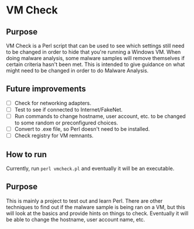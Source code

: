 # VM Check

## Purpose
VM Check is a Perl script that can be used to see which settings still need to be changed in order to hide that you're running a Windows VM. When doing malware analysis, some malware samples will remove themselves if certain criteria hasn't been met. This is intended to give guidance on what might need to be changed in order to do Malware Analysis.

## Future improvements
- [ ] Check for networking adapters.
- [ ] Test to see if connected to Internet/FakeNet.
- [ ] Run commands to change hostname, user account, etc. to be changed to some random or preconfigured choices.
- [ ] Convert to .exe file, so Perl doesn't need to be installed.
- [ ] Check registry for VM remnants.

## How to run
Currently, run `perl vmcheck.pl` and eventually it will be an executable.

## Purpose
This is mainly a project to test out and learn Perl. There are other techniques to find out if the malware sample is being ran on a VM, but this will look at the basics and provide hints on things to check. Eventually it will be able to change the hostname, user account name, etc. 
